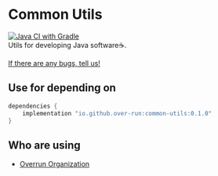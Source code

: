 # Common Utils

[![Java CI with Gradle](https://github.com/Over-Run/common-utils/actions/workflows/gradle.yml/badge.svg?event=push)](https://github.com/Over-Run/common-utils/actions/workflows/gradle.yml)  
Utils for developing Java software:coffee:.

[If there are any bugs, tell us!](https://github.com/Over-Run/common-utils/issues/new)

## Use for depending on

```groovy
dependencies {
    implementation "io.github.over-run:common-utils:0.1.0"
}
```

## Who are using

- [Overrun Organization](https://github.com/Over-Run/)
